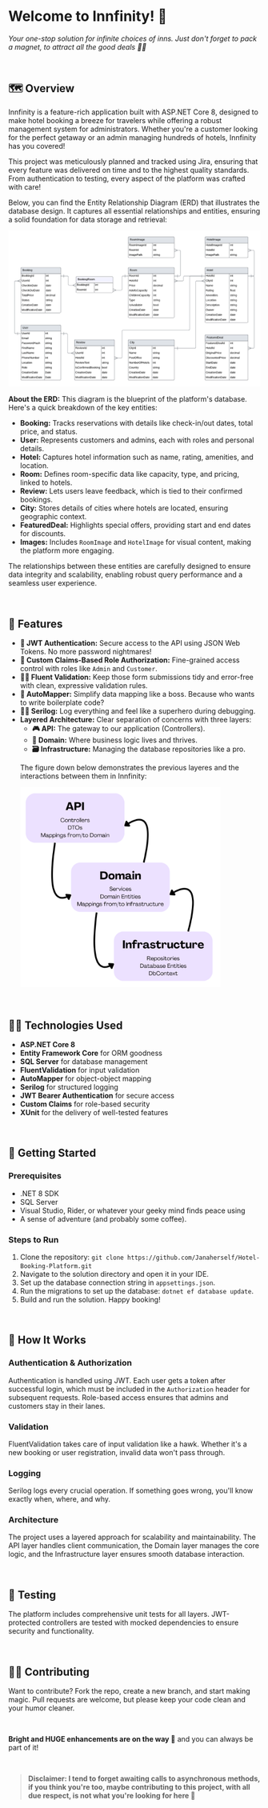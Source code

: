 # Welcome to Innfinity! 🌌
  <p><em>Your one-stop solution for infinite choices of inns. Just don't forget to pack a magnet, to attract all the good deals 🤝🧲</em></p>

<br>

## 🗺 Overview
  <p>Innfinity is a feature-rich application built with ASP.NET Core 8, designed to make hotel booking a breeze for travelers while offering a robust management system for administrators.    
    Whether you're a customer looking for the perfect getaway or an admin managing hundreds of hotels, Innfinity has you covered!</p>
  <p>This project was meticulously planned and tracked using Jira, ensuring that every feature was delivered on time and to the highest quality standards. From authentication to testing,   
    every aspect of the platform was crafted with care!</p>
  <p>Below, you can find the Entity Relationship Diagram (ERD) that illustrates the database design. It captures all essential relationships and entities, ensuring a solid foundation for   
    data storage and retrieval:</p>

  <img src="/images/HotelBookingPlatformERD.png" alt="Innfinity's ERD">

<br>

  <p><strong>About the ERD:</strong> This diagram is the blueprint of the platform's database. Here's a quick breakdown of the key entities:
    <ul>
      <li><strong>Booking:</strong> Tracks reservations with details like check-in/out dates, total price, and status.</li>
      <li><strong>User:</strong> Represents customers and admins, each with roles and personal details.</li>
      <li><strong>Hotel:</strong> Captures hotel information such as name, rating, amenities, and location.</li>
      <li><strong>Room:</strong> Defines room-specific data like capacity, type, and pricing, linked to hotels.</li>
      <li><strong>Review:</strong> Lets users leave feedback, which is tied to their confirmed bookings.</li>
      <li><strong>City:</strong> Stores details of cities where hotels are located, ensuring geographic context.</li>
      <li><strong>FeaturedDeal:</strong> Highlights special offers, providing start and end dates for discounts.</li>
      <li><strong>Images:</strong> Includes <code>RoomImage</code> and <code>HotelImage</code> for visual content, making the platform more engaging.</li>
    </ul>
  The relationships between these entities are carefully designed to ensure data integrity and scalability, enabling robust query performance and a seamless user experience.</p>
  
<br>

## 🌟 Features
  <ul>
    <li><strong>🔐 JWT Authentication:</strong> Secure access to the API using JSON Web Tokens. No more password nightmares!</li>
    <li><strong>🛃 Custom Claims-Based Role Authorization:</strong> Fine-grained access control with roles like <code>Admin</code> and <code>Customer</code>.</li>
    <li><strong>🕵️‍♀️ Fluent Validation:</strong> Keep those form submissions tidy and error-free with clean, expressive validation rules.</li>
    <li><strong>🔁 AutoMapper:</strong> Simplify data mapping like a boss. Because who wants to write boilerplate code?</li>
    <li><strong>🦸‍♀️ Serilog:</strong> Log everything and feel like a superhero during debugging.</li>
    <li><strong>Layered Architecture:</strong> Clear separation of concerns with three layers:
      <ul>
        <li><strong>🎮 API:</strong> The gateway to our application (Controllers).</li>
        <li><strong>📐 Domain:</strong> Where business logic lives and thrives.</li>
        <li><strong>🗃 Infrastructure:</strong> Managing the database repositories like a pro.</li>
      </ul>
    </li>

   <p>The figure down below demonstrates the previous layeres and the interactions between them in Innfinity:</p>

   <img height="400px" src="/images/MyLayeredArchitecture.png" alt="Innfinity's Architecture">
 
  </ul>

<br> 

## 🤹‍♀️ Technologies Used</h2>
  <ul>
    <li><strong>ASP.NET Core 8</strong></li>
    <li><strong>Entity Framework Core</strong> for ORM goodness</li>
    <li><strong>SQL Server</strong> for database management</li>
    <li><strong>FluentValidation</strong> for input validation</li>
    <li><strong>AutoMapper</strong> for object-object mapping</li>
    <li><strong>Serilog</strong> for structured logging</li>
    <li><strong>JWT Bearer Authentication</strong> for secure access</li>
    <li><strong>Custom Claims</strong> for role-based security</li>
    <li><strong>XUnit</strong> for the delivery of well-tested features</li>
  </ul>
  
<br>
  
## 🏁 Getting Started
  
  ### Prerequisites
    
   <ul>
     <li>.NET 8 SDK</li>
     <li>SQL Server</li>
     <li>Visual Studio, Rider, or whatever your geeky mind finds peace using</li>
     <li>A sense of adventure (and probably some coffee).</li>
   </ul>
  
 ### Steps to Run
   
   <ol>
     <li>Clone the repository: <code>git clone https://github.com/Janaherself/Hotel-Booking-Platform.git</code></li>
     <li>Navigate to the solution directory and open it in your IDE.</li>
     <li>Set up the database connection string in <code>appsettings.json</code>.</li>
     <li>Run the migrations to set up the database: <code>dotnet ef database update</code>.</li>
     <li>Build and run the solution. Happy booking!</li>
   </ol>
   
<br>
   
## 🔬 How It Works

  ### Authentication & Authorization
   <p>Authentication is handled using JWT. Each user gets a token after successful login, which must be included in the <code>Authorization</code>
     header for subsequent requests. Role-based access ensures that admins and customers stay in their lanes.</p>
  
  ### Validation
   <p>FluentValidation takes care of input validation like a hawk. Whether it's a new booking or user registration, invalid data won't pass through.</p>
  
  ### Logging
   <p>Serilog logs every crucial operation. If something goes wrong, you'll know exactly when, where, and why.</p>
  
  ### Architecture
   <p>The project uses a layered approach for scalability and maintainability. The API layer handles client communication, the Domain layer manages the core logic,
     and the Infrastructure layer ensures smooth database interaction.</p>
     
<br>
               
 ## 📝 Testing
   <p>The platform includes comprehensive unit tests for all layers. JWT-protected controllers are tested with mocked dependencies to ensure security and functionality.</p>
    
<br>
          
## 👩‍💻 Contributing
  <p>Want to contribute? Fork the repo, create a new branch, and start making magic. Pull requests are welcome, but please keep your code clean and your humor cleaner.</p>

<br>

  <p><strong>Bright and HUGE enhancements are on the way 🚀</strong> and you can always be part of it!</p>  

<br>

> **<p><strong>Disclaimer:</strong> I tend to forget awaiting calls to asynchronous methods, if you think you're too, maybe contributing to this project, with all due respect, is not what you're looking for here 🥰</p>**
